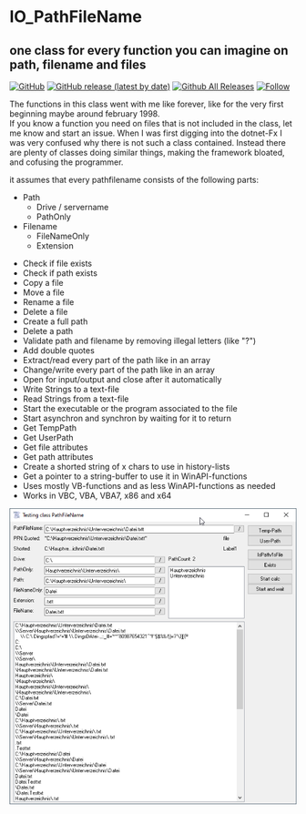 # IO_PathFileName
## one class for every function you can imagine on path, filename and files    

[![GitHub](https://img.shields.io/github/license/OlimilO1402/IO_PathFileName?style=plastic)](https://github.com/OlimilO1402/IO_PathFileName/blob/master/LICENSE)
[![GitHub release (latest by date)](https://img.shields.io/github/v/release/OlimilO1402/IO_PathFileName?style=plastic)](https://github.com/OlimilO1402/IO_PathFileName/releases/latest)
[![Github All Releases](https://img.shields.io/github/downloads/OlimilO1402/IO_PathFileName/total.svg)](https://github.com/OlimilO1402/IO_PathFileName/releases/download/v2.3.4/IO_PathFileName.zip)
[![Follow](https://img.shields.io/github/followers/OlimilO1402.svg?style=social&label=Follow&maxAge=2592000)](https://github.com/OlimilO1402/IO_PathFileName/watchers)

The functions in this class went with me like forever, like for the very first beginning maybe around february 1998.  
If you know a function you need on files that is not included in the class, let me know and start an issue.
When I was first digging into the dotnet-Fx I was very confused why there is not such a class contained. 
Instead there are plenty of classes doing similar things, making the framework bloated, and cofusing the programmer.

it assumes that every pathfilename consists of the following parts:  
- Path  
    + Drive / servername  
	+ PathOnly  
- Filename  
    + FileNameOnly  
    + Extension  
* Check if file exists  
* Check if path exists  
* Copy a file  
* Move a file  
* Rename a file  
* Delete a file  
* Create a full path  
* Delete a path   
* Validate path and filename by removing illegal letters (like "?")  
* Add double quotes   
* Extract/read every part of the path like in an array  
* Change/write every part of the path like in an array  
* Open for input/output and close after it automatically  
* Write Strings to a text-file  
* Read Strings from a text-file  
* Start the executable or the program associated to the file  
* Start asynchron and synchron by waiting for it to return
* Get TempPath  
* Get UserPath  
* Get file attributes  
* Get path attributes
* Create a shorted string of x chars to use in history-lists  
* Get a pointer to a string-buffer to use it in WinAPI-functions  
* Uses mostly VB-functions and as less WinAPI-functions as needed  
* Works in VBC, VBA, VBA7, x86 and x64  

![PathFileName Image](Resources/PathFileName.png "PathFileName Image")

